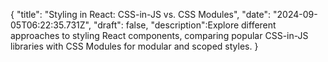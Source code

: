 
{
  "title": "Styling in React: CSS-in-JS vs. CSS Modules",
  "date": "2024-09-05T06:22:35.731Z",
  "draft": false,
  "description":Explore different approaches to styling React components, comparing popular CSS-in-JS libraries with CSS Modules for modular and scoped styles.
}
        
